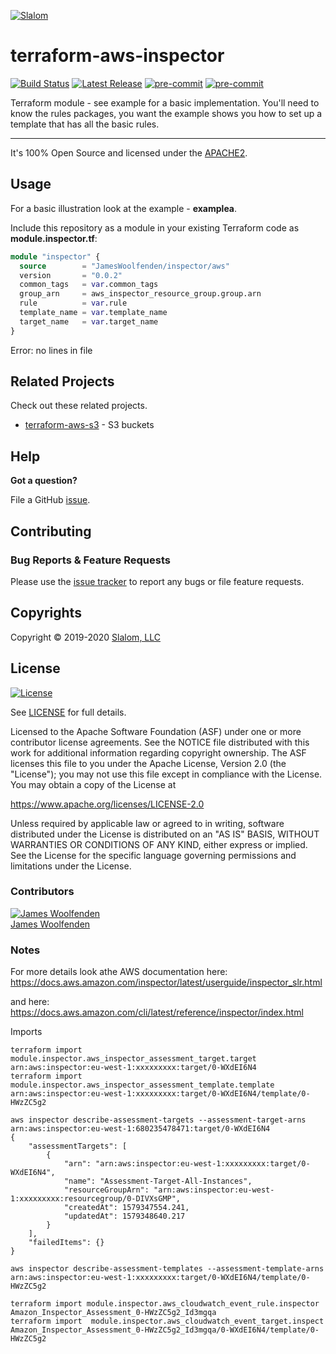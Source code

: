 [![Slalom][logo]](https://slalom.com)

# terraform-aws-inspector

[![Build Status](https://github.com/JamesWoolfenden/terraform-aws-inspector/workflows/Verify%20and%20Bump/badge.svg?branch=master)](https://github.com/JamesWoolfenden/terraform-aws-inspector)
[![Latest Release](https://img.shields.io/github/release/JamesWoolfenden/terraform-aws-inspector.svg)](https://github.com/JamesWoolfenden/terraform-aws-inspector/releases/latest)
[![pre-commit](https://img.shields.io/badge/pre--commit-enabled-brightgreen?logo=pre-commit&logoColor=white)](https://github.com/pre-commit/pre-commit)
[![pre-commit](https://img.shields.io/badge/checkov-verified-brightgreen)](https://www.checkov.io/)

Terraform module - see example for a basic implementation.
You'll need to know the rules packages, you want the example shows you how to set up a template that has all the basic rules.

---
It's 100% Open Source and licensed under the [APACHE2](LICENSE).

## Usage

For a basic illustration look at the example - **examplea**.

Include this repository as a module in your existing Terraform code as **module.inspector.tf**:

```terraform
module "inspector" {
  source        = "JamesWoolfenden/inspector/aws"
  version       = "0.0.2"
  common_tags   = var.common_tags
  group_arn     = aws_inspector_resource_group.group.arn
  rule          = var.rule
  template_name = var.template_name
  target_name   = var.target_name
}
```

<!-- BEGINNING OF PRE-COMMIT-TERRAFORM DOCS HOOK -->
Error: no lines in file
<!-- END OF PRE-COMMIT-TERRAFORM DOCS HOOK -->

## Related Projects

Check out these related projects.

- [terraform-aws-s3](https://github.com/jameswoolfenden/terraform-aws-s3) - S3 buckets

## Help

**Got a question?**

File a GitHub [issue](https://github.com/JamesWoolfenden/terraform-aws-inspector/issues).

## Contributing

### Bug Reports & Feature Requests

Please use the [issue tracker](https://github.com/JamesWoolfenden/terraform-aws-inspector/issues) to report any bugs or file feature requests.

## Copyrights

Copyright © 2019-2020 [Slalom, LLC](https://slalom.com)

## License

[![License](https://img.shields.io/badge/License-Apache%202.0-blue.svg)](https://opensource.org/licenses/Apache-2.0)

See [LICENSE](LICENSE) for full details.

Licensed to the Apache Software Foundation (ASF) under one
or more contributor license agreements.  See the NOTICE file
distributed with this work for additional information
regarding copyright ownership.  The ASF licenses this file
to you under the Apache License, Version 2.0 (the
"License"); you may not use this file except in compliance
with the License.  You may obtain a copy of the License at

<https://www.apache.org/licenses/LICENSE-2.0>

Unless required by applicable law or agreed to in writing,
software distributed under the License is distributed on an
"AS IS" BASIS, WITHOUT WARRANTIES OR CONDITIONS OF ANY
KIND, either express or implied.  See the License for the
specific language governing permissions and limitations
under the License.

### Contributors

  [![James Woolfenden][jameswoolfenden_avatar]][jameswoolfenden_homepage]<br/>[James Woolfenden][jameswoolfenden_homepage]

  [jameswoolfenden_homepage]: https://github.com/jameswoolfenden
  [jameswoolfenden_avatar]: https://github.com/jameswoolfenden.png?size=150

[logo]: https://gist.githubusercontent.com/JamesWoolfenden/5c457434351e9fe732ca22b78fdd7d5e/raw/15933294ae2b00f5dba6557d2be88f4b4da21201/slalom-logo.png
[website]: https://slalom.com
[github]: https://github.com/jameswoolfenden
[linkedin]: https://www.linkedin.com/in/jameswoolfenden/
[twitter]: https://twitter.com/JimWoolfenden

[share_twitter]: https://twitter.com/intent/tweet/?text=terraform-aws-inspector&url=https://github.com/JamesWoolfenden/terraform-aws-inspector
[share_linkedin]: https://www.linkedin.com/shareArticle?mini=true&title=terraform-aws-inspector&url=https://github.com/JamesWoolfenden/terraform-aws-inspector
[share_reddit]: https://reddit.com/submit/?url=https://github.com/JamesWoolfenden/terraform-aws-inspector
[share_facebook]: https://facebook.com/sharer/sharer.php?u=https://github.com/JamesWoolfenden/terraform-aws-inspector
[share_email]: mailto:?subject=terraform-aws-inspector&body=https://github.com/JamesWoolfenden/terraform-aws-inspector

### Notes

For more details look athe AWS documentation here:
<https://docs.aws.amazon.com/inspector/latest/userguide/inspector_slr.html>

and here:
<https://docs.aws.amazon.com/cli/latest/reference/inspector/index.html>

Imports

```cli
terraform import module.inspector.aws_inspector_assessment_target.target arn:aws:inspector:eu-west-1:xxxxxxxxx:target/0-WXdEI6N4
terraform import module.inspector.aws_inspector_assessment_template.template arn:aws:inspector:eu-west-1:xxxxxxxxx:target/0-WXdEI6N4/template/0-HWzZC5g2

aws inspector describe-assessment-targets --assessment-target-arns arn:aws:inspector:eu-west-1:680235478471:target/0-WXdEI6N4
{
    "assessmentTargets": [
        {
            "arn": "arn:aws:inspector:eu-west-1:xxxxxxxxx:target/0-WXdEI6N4",
            "name": "Assessment-Target-All-Instances",
            "resourceGroupArn": "arn:aws:inspector:eu-west-1:xxxxxxxxx:resourcegroup/0-DIVXsGMP",
            "createdAt": 1579347554.241,
            "updatedAt": 1579348640.217
        }
    ],
    "failedItems": {}
}

aws inspector describe-assessment-templates --assessment-template-arns arn:aws:inspector:eu-west-1:xxxxxxxxx:target/0-WXdEI6N4/template/0-HWzZC5g2

terraform import module.inspector.aws_cloudwatch_event_rule.inspector Amazon_Inspector_Assessment_0-HWzZC5g2_Id3mgqa
terraform import  module.inspector.aws_cloudwatch_event_target.inspect Amazon_Inspector_Assessment_0-HWzZC5g2_Id3mgqa/0-WXdEI6N4/template/0-HWzZC5g2
```
